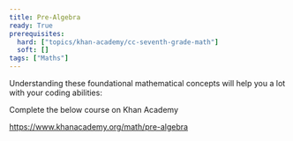 ```yaml
---
title: Pre-Algebra
ready: True
prerequisites:
  hard: ["topics/khan-academy/cc-seventh-grade-math"]
  soft: []
tags: ["Maths"]
---
```


Understanding these foundational mathematical concepts will help you a lot with your coding abilities:

Complete the below course on Khan Academy

https://www.khanacademy.org/math/pre-algebra 

